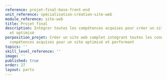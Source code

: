 ```yaml
---
reference: projet-final-base-frent-end
unit_reference: spécialisation-création-site-web
module_reference: site-web
title: Projet final
description: Intégrer toutes les compétences acquises pour créer un site web complet
  et optimisé
porposition_projet: Créer un site web complet intégrant toutes les connaissances et
  compétences acquises pour un site optimisé et performant
topics: ''
skill_level_reference: ''
image: ''
published: true
order: 27
layout: parts
---
```

